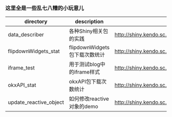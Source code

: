 
### 这里全是一些乱七八糟的小玩意儿

| directory | description | url |
|-|-|-|
|data_describer|各种Shiny相关包的实践|http://shiny.kendo.sc.cn/data_describer/|
|flipdownWidgets_stat|flipdownWidgets包下载次数统计|http://shiny.kendo.sc.cn/flipdownWidgets_stat/|
|iframe_test|用于测试blog中的iframe样式|http://shiny.kendo.sc.cn/iframe_test/|
|okxAPI_stat|okxAPI包下载次数统计|http://shiny.kendo.sc.cn/okxAPI_stat/|
|update_reactive_object|如何修改reactive对象的demo|http://shiny.kendo.sc.cn/update_reactive_object|

